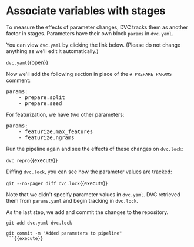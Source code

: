 # Associate variables with stages

To measure the effects of parameter changes, DVC tracks them as another
factor in stages. Parameters have their own block `params` in `dvc.yaml`.

You can view `dvc.yaml` by clicking the link below. (Please do not change
anything as we'll edit it automatically.)

`dvc.yaml`{{open}}

Now we'll add the following section in place of the `# PREPARE PARAMS` comment:

<pre class="file" data-filename="dvc.yaml" data-target="insert" data-marker="# PREPARE PARAMS">
params:
    - prepare.split
    - prepare.seed
</pre>

For featurization, we have two other parameters: 

<pre class="file" data-filename="dvc.yaml" data-target="insert" data-marker="# FEATURIZE PARAMS">
params:
    - featurize.max_features
    - featurize.ngrams
</pre>

Run the pipeline again and see the effects of these changes on `dvc.lock`:

`dvc repro`{{execute}}

Diffing `dvc.lock`, you can see how the parameter values are tracked:

`git --no-pager diff dvc.lock`{{execute}}

Note that we didn't specify parameter values in `dvc.yaml`. DVC retrieved them
from `params.yaml` and begin tracking in `dvc.lock`.

As the last step, we add and commit the changes to the repository.

```
git add dvc.yaml dvc.lock

git commit -m "Added parameters to pipeline"
```{{execute}}

